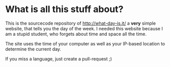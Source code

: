 What is all this stuff about?
========

This is the sourcecode repository of http://what-day-is.it/ a **very** simple website, that tells you the day of the week.
I needed this website because I am a stupid student, who forgets about time and space all the time.

The site uses the time of your computer as well as your IP-based location to determine the current day.

If you miss a language, just create a pull-request ;)
